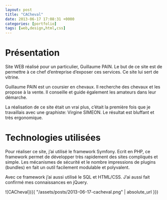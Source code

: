 ```yaml
---
layout: post
title: "CACheval"
date: 2013-06-17 17:08:31 +0000
categories: [portfolio]
tags: [web,design,html,css]
---
```

# Présentation

Site WEB réalisé pour un particulier, Guillaume PAIN. Le but de ce site est de permettre à ce chef d’entreprise d’exposer ces services. Ce site lui sert de vitrine.

Guillaume PAIN est un coursier en chevaux. Il recherche des chevaux et les propose à la vente. Il conseille et guide également les amateurs dans leur démarche.

La réalisation de ce site était un vrai plus, c’était la première fois que je travaillais avec une graphiste: Virgine SIMEON. Le résultat est bluffant et très ergonomique.

# Technologies utilisées

Pour réaliser ce site, j’ai utilisé le framework Symfony. Ecrit en PHP, ce framework permet de développer très rapidement des sites compliqués et simple. Les mécanismes de sécurité et le nombre impressions de plugins (bundles) en fait un outil facilement modulable et polyvalent.

Avec ce framework j’ai aussi utilisé le SQL et HTML/CSS. J’ai aussi fait confirmé mes connaissances en jQuery.

![CACheval]({{ "/assets/posts/2013-06-17-cacheval.png" | absolute_url }})